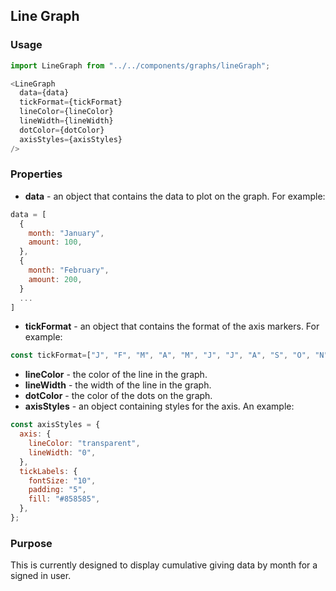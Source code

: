## Line Graph

### Usage

```js
import LineGraph from "../../components/graphs/lineGraph";

<LineGraph
  data={data}
  tickFormat={tickFormat}
  lineColor={lineColor}
  lineWidth={lineWidth}
  dotColor={dotColor}
  axisStyles={axisStyles}
/>
```

### Properties

* **data** - an object that contains the data to plot on the graph. For example:

```js
data = [
  {
    month: "January",
    amount: 100,
  },
  {
    month: "February",
    amount: 200,
  }
  ...
]
```
* **tickFormat** - an object that contains the format of the axis markers. For example:

```js
const tickFormat=["J", "F", "M", "A", "M", "J", "J", "A", "S", "O", "N", "D"];
```

* **lineColor** - the color of the line in the graph.
* **lineWidth** - the width of the line in the graph.
* **dotColor** - the color of the dots on the graph.
* **axisStyles** - an object containing styles for the axis. An example:

```js
const axisStyles = {
  axis: {
    lineColor: "transparent",
    lineWidth: "0",
  },
  tickLabels: {
    fontSize: "10",
    padding: "5",
    fill: "#858585",
  },
};
```

### Purpose

This is currently designed to display cumulative giving data by month for a signed in user.
